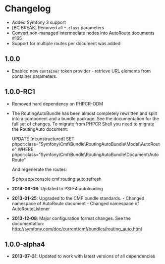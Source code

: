 Changelog
=========

* Added Symfony 3 support
* [BC BREAK] Removed all `*.class` parameters
* Convert non-managed intermediate nodes into AutoRoute documents #165
* Support for multiple routes per document was added

1.0.0
-----

* Enabled new `container` token provider - retrieve URL elements
  from container parameters.

1.0.0-RC1
---------

* Removed hard dependency on PHPCR-ODM

* The RoutingAutoBundle has been almost completely rewritten and split into a component and a bundle package.
  See the documentation for the full set of changes. To migrate from PHPCR Shell you need to migrate the RoutingAuto document:

  UPDATE [nt:unstructured] SET phpcr:class="Symfony\Cmf\Bundle\RoutingAutoBundle\Model\AutoRoute" WHERE phpcr:class="Symfony\Cmf\Bundle\RoutingAutoBundle\Document\AutoRoute"

  And regenerate the routes:

  $ php app/console cmf:routing:auto:refresh

* **2014-06-06**: Updated to PSR-4 autoloading

* **2013-01-25**: Upgraded to the CMF bundle standards.
                    - Changed namespace of AutoRoute document
                    - Changed namespace of AutoRouteListener

* **2013-12-08**: Major configuration format changes.
                  See the documentation: http://symfony.com/doc/current/cmf/bundles/routing_auto.html

1.0.0-alpha4
------------

* **2013-07-31**: Updated to work with latest versions of all dependencies
